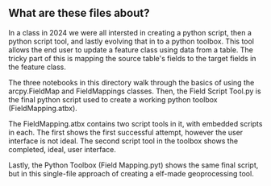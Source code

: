 ## What are these files about?
In a class in 2024 we were all intersted in creating a python script, then a python script tool, and lastly evolving that in to a python toolbox. This tool allows the end user to update a feature class using data from a table. The tricky part of this is mapping the source table's fields to the target fields in the feature class. 

The three notebooks in this directory walk through the basics of using the arcpy.FieldMap and FieldMappings classes. Then, the Field Script Tool.py is the final python script used to create a working python toolbox (FieldMapping.atbx).

The FieldMapping.atbx contains two script tools in it, with embedded scripts in each. The first shows the first successful attempt, however the user interface is not ideal. The second script tool in the toolbox shows the completed, ideal, user interface.

Lastly, the Python Toolbox (Field Mapping.pyt) shows the same final script, but in this single-file approach of creating a elf-made geoprocessing tool.